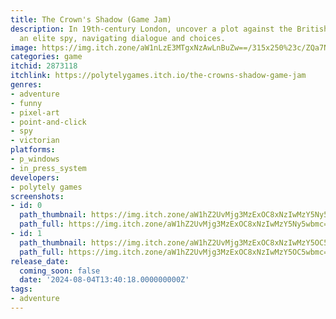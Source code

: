 ```yaml
---
title: The Crown's Shadow (Game Jam)
description: In 19th-century London, uncover a plot against the British Empire as
  an elite spy, navigating dialogue and choices.
image: https://img.itch.zone/aW1nLzE3MTgxNzAwLnBuZw==/315x250%23c/ZQa7N%2F.png
categories: game
itchid: 2873118
itchlink: https://polytelygames.itch.io/the-crowns-shadow-game-jam
genres:
- adventure
- funny
- pixel-art
- point-and-click
- spy
- victorian
platforms:
- p_windows
- in_press_system
developers:
- polytely games
screenshots:
- id: 0
  path_thumbnail: https://img.itch.zone/aW1hZ2UvMjg3MzExOC8xNzIwMzY5Ny5wbmc=/347x500/OvfHbT.png
  path_full: https://img.itch.zone/aW1hZ2UvMjg3MzExOC8xNzIwMzY5Ny5wbmc=/original/GpNdP%2F.png
- id: 1
  path_thumbnail: https://img.itch.zone/aW1hZ2UvMjg3MzExOC8xNzIwMzY5OC5wbmc=/347x500/bAeADL.png
  path_full: https://img.itch.zone/aW1hZ2UvMjg3MzExOC8xNzIwMzY5OC5wbmc=/original/P0jiqe.png
release_date:
  coming_soon: false
  date: '2024-08-04T13:40:18.000000000Z'
tags:
- adventure
---
```


